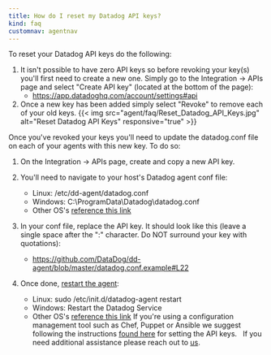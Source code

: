 ```yaml
---
title: How do I reset my Datadog API keys?
kind: faq
customnav: agentnav
---
```


To reset your Datadog API keys do the following:
 
1. It isn't possible to have zero API keys so before revoking your key(s) you'll first need to create a new one. Simply go to the Integration -> APIs page and select "Create API key" (located at the bottom of the page):
    *  https://app.datadoghq.com/account/settings#api
2. Once a new key has been added simply select "Revoke" to remove each of your old keys.
{{< img src="agent/faq/Reset_Datadog_API_Keys.jpg" alt="Reset Datadog API Keys" responsive="true" >}}

Once you've revoked your keys you'll need to update the datadog.conf file on each of your agents with this new key. To do so:
 
1. On the Integration -> APIs page, create and copy a new API key.
 
2. You'll need to navigate to your host's Datadog agent conf file:
    * Linux: /etc/dd-agent/datadog.conf
    * Windows: C:\ProgramData\Datadog\datadog.conf
    * Other OS's [reference this link](/agent/faq/where-is-the-configuration-file-for-the-agent)

3. In your conf file, replace the API key. It should look like this (leave a single space after the ":" character. Do NOT surround your key with quotations):
    * https://github.com/DataDog/dd-agent/blob/master/datadog.conf.example#L22

4. Once done, [restart the agent](/agent/faq/start-stop-restart-the-datadog-agent):
    * Linux: sudo /etc/init.d/datadog-agent restart
    * Windows: Restart the Datadog Service
    * Other OS's [reference this link](/agent/faq/start-stop-restart-the-datadog-agent)
If you're using a configuration management tool such as Chef, Puppet or Ansible we suggest following the instructions [found here](https://app.datadoghq.com/account/settings#agent) for setting the API keys.
 
If you need additional assistance please reach out to [us](/help).
 
